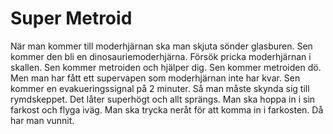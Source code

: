 # Super Metroid

När man kommer till moderhjärnan ska man skjuta sönder glasburen. Sen kommer den bli en dinosauriemoderhjärna. Försök pricka moderhjärnan i skallen. Sen kommer metroiden och hjälper dig. Sen kommer metroiden dö. Men man har fått ett supervapen som moderhjärnan inte har kvar. Sen kommer en evakueringssignal på 2 minuter. Så man måste skynda sig till rymdskeppet. Det låter superhögt och allt sprängs. Man ska hoppa in i sin farkost och flyga iväg. Man ska trycka neråt för att komma in i farkosten. Då har man vunnit.
